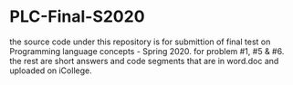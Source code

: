 # PLC-Final-S2020
the source code under this repository is for submittion of final test on Programming language concepts - Spring 2020.
for problem #1, #5 & #6. the rest are short answers and code segments that are in word.doc and uploaded on iCollege.
